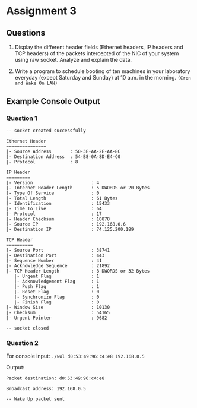 # Assignment 3

## Questions

1. Display the different header fields (Ethernet headers, IP headers and TCP headers) of the packets intercepted of the NIC of your system using raw socket. Analyze and explain the data.

2. Write a program to schedule booting of ten machines in your laboratory everyday (except Saturday and Sunday) at 10 a.m. in the morning. `(Cron and Wake On LAN)`

## Example Console Output

### Question 1

```
-- socket created successfully

Ethernet Header
===============
|- Source Address       : 50-3E-AA-2E-AA-8C
|- Destination Address  : 54-B8-0A-8D-E4-C0
|- Protocol             : 8

IP Header
=========
|- Version                      : 4
|- Internet Header Length       : 5 DWORDS or 20 Bytes
|- Type Of Service              : 0
|- Total Length                 : 61 Bytes
|- Identification               : 15433
|- Time To Live                 : 64
|- Protocol                     : 17
|- Header Checksum              : 10878
|- Source IP                    : 192.168.0.6
|- Destination IP               : 74.125.200.189

TCP Header
==========
|- Source Port                  : 38741
|- Destination Port             : 443
|- Sequence Number              : 41
|- Acknowledge Sequence         : 21892
|- TCP Header Length            : 8 DWORDS or 32 Bytes
   |- Urgent Flag               : 1
   |- Acknowledgement Flag      : 1
   |- Push Flag                 : 1
   |- Reset Flag                : 0
   |- Synchronize Flag          : 0
   |- Finish Flag               : 0
|- Window Size                  : 10130
|- Checksum                     : 54165
|- Urgent Pointer               : 9682

-- socket closed
```

### Question 2

For console input: ```./wol d0:53:49:96:c4:e8 192.168.0.5```

Output:
```
Packet destination: d0:53:49:96:c4:e8

Broadcast address: 192.168.0.5

-- Wake Up packet sent
```
